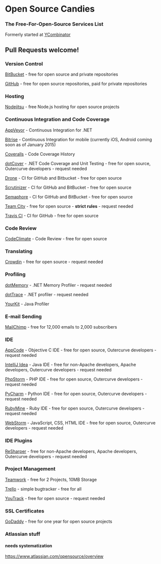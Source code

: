 # Open Source Candies
### The Free-For-Open-Source Services List

Formerly started at [YCombinator](https://news.ycombinator.com/item?id=8874227)

## Pull Requests welcome!

### Version Control
[BitBucket](https://bitbucket.org/) - free for open source and private repositories

[GitHub](https://github.com/) - free for open source repositories, paid for private repositories

### Hosting
[Nodejitsu](http://opensource.nodejitsu.com/) - free Node.js hosting for open source projects

### Continuous Integration and Code Coverage
[AppVeyor](http://www.appveyor.com/) - Continuous Integration for .NET

[Bitrise](http://www.bitrise.io/) - Continuous Integration for mobile (currently iOS, Android coming soon as of January 2015)

[Coveralls](https://coveralls.io/) - Code Coverage History

[dotCover](https://www.jetbrains.com/dotcover/buy/choose_edition.jsp?license=OPEN_SOURCE) - .NET Code Coverage and Unit Testing - free for open source, Outercurve developers - request needed

[Drone](https://drone.io/) - CI for GitHub and Bitbucket - free for open source

[Scrutinizer](https://scrutinizer-ci.com/) - CI for GitHub and BitBucket - free for open source

[Semaphore](https://semaphoreapp.com/) - CI for GitHub and BitBucket - free for open source

[Team City](https://www.jetbrains.com/teamcity/buy/opensource.html) - free for open source - **strict rules** - request needed

[Travis CI](https://travis-ci.org/) - CI for GitHub - free for open source

### Code Review

[CodeClimate](https://codeclimate.com/) - Code Review - free for open source

### Translating
[Crowdin](https://crowdin.com/) - free for open source - request needed

### Profiling
[dotMemory](https://www.jetbrains.com/dotmemory/buy/choose_edition.jsp?license=OPEN_SOURCE) - .NET Memory Profiler - request needed

[dotTrace](https://www.jetbrains.com/profiler/buy/choose_edition.jsp?license=OPEN_SOURCE) - .NET profiler - request needed

[YourKit](http://www.yourkit.com/) - Java Profiler

### E-mail Sending
[MailChimp](http://mailchimp.com/) - free for 12,000 emails to 2,000 subscribers

### IDE
[AppCode](https://www.jetbrains.com/objc/buy/choose_edition.jsp?license=OPEN_SOURCE) - Objective C IDE - free for open source, Outercurve developers - request needed

[IntelliJ Idea](https://www.jetbrains.com/idea/buy/choose_edition.jsp?license=OPEN_SOURCE) - Java IDE - free for non-Apache developers, Apache developers, Outercurve developers - request needed

[PhpStorm](https://www.jetbrains.com/phpstorm/buy/choose_edition.jsp?license=OPEN_SOURCE) - PHP IDE - free for open source, Outercurve developers - request needed

[PyCharm](https://www.jetbrains.com/pycharm/buy/choose_edition.jsp?license=OPEN_SOURCE) - Python IDE - free for open source, Outercurve developers - request needed

[RubyMine](https://www.jetbrains.com/ruby/buy/choose_edition.jsp?license=OPEN_SOURCE) - Ruby IDE - free for open source, Outercurve developers - request needed

[WebStorm](https://www.jetbrains.com/webstorm/buy/choose_edition.jsp?license=OPEN_SOURCE) - JavaScript, CSS, HTML IDE - free for open source, Outercurve developers - request needed

### IDE Plugins
[ReSharper](https://www.jetbrains.com/resharper/buy/choose_edition.jsp?license=OPEN_SOURCE) - free for non-Apache developers, Apache developers, Outercurve developers - request needed

### Project Management
[Teamwork](https://www.teamwork.com/) - free for 2 Projects, 10MB Storage

[Trello](https://trello.com/) - simple bugtracker - free for all

[YouTrack](https://www.jetbrains.com/youtrack/buy/open_source_incloud.jsp) - free for open source - request needed

### SSL Certificates
[GoDaddy](https://godaddy.com/ssl/ssl-open-source.aspx) - free for one year for open source projects

### Atlassian stuff
#### needs systematization
https://www.atlassian.com/opensource/overview
